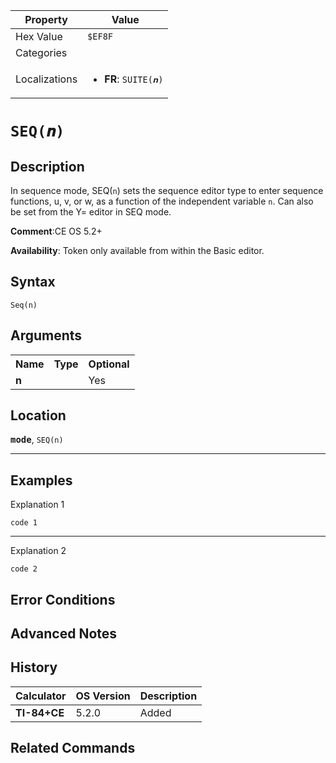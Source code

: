 | Property      | Value |
|---------------|-------|
| Hex Value     | `$EF8F`|
| Categories    | <ul></ul> |
| Localizations | <ul><li><b>FR</b>: `SUITE(𝒏)`</li></ul> |

# `SEQ(𝒏)`

## Description
In sequence mode, SEQ(`n`) sets the sequence editor type to enter sequence functions, u, v, or w, as a function of the independent variable `n`.   Can also be set from the Y= editor in SEQ mode.

<b>Comment</b>:CE OS 5.2+

<b>Availability</b>: Token only available from within the Basic editor.

## Syntax
`Seq(n)`

## Arguments
<table>
<tr><th>Name</th><th>Type</th><th>Optional</th></tr>

<tr><td><b>n</b></td><td></td><td>Yes</td></tr>

</table>

## Location
<tt><kbd><b>mode</b></kbd></tt>, `SEQ(n)`
<hr>

## Examples

Explanation 1
```ti-basic
code 1
```
---
Explanation 2
```ti-basic
code 2
```

## Error Conditions


## Advanced Notes


## History
| Calculator | OS Version | Description |
|------------|------------|-------------|
| <b>TI-84+CE</b> | 5.2.0 | Added |

## Related Commands

